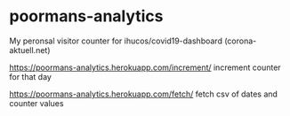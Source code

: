 # poormans-analytics

My peronsal visitor counter for ihucos/covid19-dashboard (corona-aktuell.net)

https://poormans-analytics.herokuapp.com/increment/
increment counter for that day

https://poormans-analytics.herokuapp.com/fetch/
fetch csv of dates and counter values

